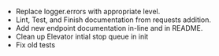 - Replace logger.errors with appropriate level.
- Lint, Test, and Finish documentation from requests addition.
- Add new endpoint documentation in-line and in README.
- Clean up Elevator intial stop queue in init
- Fix old tests